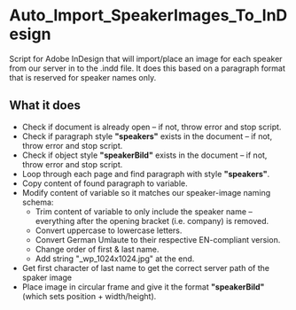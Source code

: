 # Auto_Import_SpeakerImages_To_InDesign
Script for Adobe InDesign that will import/place an image for each speaker from our server in to the .indd file. It does this based on a paragraph format that is reserved for speaker names only.

## What it does
- Check if document is already open – if not, throw error and stop script.
- Check if paragraph style **"speakers"** exists in the document – if not, throw error and stop script.
- Check if object style **"speakerBild"** exists in the document – if not, throw error and stop script.
- Loop through each page and find paragraph with style **"speakers"**.
- Copy content of found paragraph to variable.
- Modify content of variable so it matches our speaker-image naming schema: 
  - Trim content of variable to only include the speaker name – everything after the opening bracket (i.e. company) is removed.
  - Convert uppercase to lowercase letters.
  - Convert German Umlaute to their respective EN-compliant version.
  - Change order of first & last name.
  - Add string "_wp_1024x1024.jpg" at the end.
- Get first character of last name to get the correct server path of the spaker image
- Place image in circular frame and give it the format **"speakerBild"** (which sets position + width/height).
